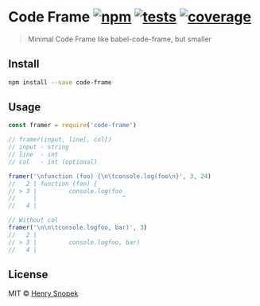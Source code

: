 # Code Frame [![npm](https://img.shields.io/npm/v/code-frame.svg?style=flat-square)](https://npmjs.com/package/code-frame) [![tests](https://img.shields.io/travis/hhsnopek/code-frame.svg?style=flat-square)](https://travis-ci.org/hhsnopek/code-frame?branch=master) [![coverage](https://img.shields.io/coveralls/hhsnopek/code-frame.svg?style=flat-square)](https://coveralls.io/r/hhsnopek/code-frame?branch=master)
> Minimal Code Frame like babel-code-frame, but smaller

## Install
```bash
npm install --save code-frame
```

## Usage
```javascript
const framer = require('code-frame')

// framer(input, line[, col])
// input - string
// line  - int
// col   - int (optional)

framer('\nfunction (foo) {\n\tconsole.log(foo\n}', 3, 24)
//   2 | function (foo) {
// > 3 |         console.log(foo
//     |                        ^
//   4 |

// Without col
framer('\n\n\tconsole.logfoo, bar)', 3)
//   2 |
// > 3 |         console.logfoo, bar)
//   4 |
```

## License
MIT © [Henry Snopek](https://hhsnopek.com)
